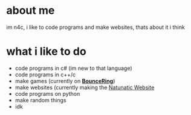 # about me
im n4c, i like to code programs and make websites, thats about it i think

# what i like to do
- code programs in c# (im new to that language)
- code programs in c++/c
- make games (currently on [**BounceRing**](https://natunatic.xyz/projects))
- make websites (currently making the [Natunatic Website](https://natunatic.xyz)
- code programs on python
- make random things
- idk

